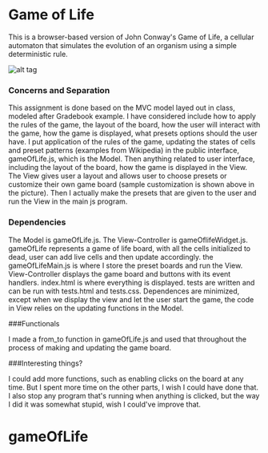 Game of Life
=

This is a browser-based version of John Conway's Game of Life, a cellular automaton that simulates the evolution of an organism using a simple deterministic rule.

![alt tag](proj2-xueqifan/game_of_life_example.jpg)

### Concerns and Separation

This assignment is done based on the MVC model layed out in class, modeled after Gradebook example. I have considered include how to apply the rules of the game, the layout of the board, how the user will interact with the game, how the game is displayed, what presets options should the user have. I put application of the rules of the game, updating the states of cells and preset patterns (examples from Wikipedia) in the public interface, gameOfLife.js, which is the Model. Then anything related to user interface, including the layout of the board, how the game is displayed in the View. The View gives user a layout and allows user to choose presets or customize their own game board (sample customization is shown above in the picture). Then I actually make the presets that are given to the user and run the View in the main js program. 

### Dependencies

The Model is gameOfLife.js. The View-Controller is gameOflifeWidget.js. gameOfLife represents a game of life board, with all the cells initialized to dead, user can add live cells and then update accordingly. the gameOfLifeMain.js is where I store the preset boards and run the View. View-Controller displays the game board and buttons with its event handlers. index.html is where everything is displayed. tests are written and can be run with tests.html and tests.css. Dependences are minimized, except when we display the view and let the user start the game, the code in View relies on the updating functions in the Model.

###Functionals

I made a from_to function in gameOfLife.js and used that throughout the process of making and updating the game board.

###Interesting things?

I could add more functions, such as enabling clicks on the board at any time. But I spent more time on the other parts, I wish I could have done that. I also stop any program that's running when anything is clicked, but the way I did it was somewhat stupid, wish I could've improve that.
# gameOfLife
